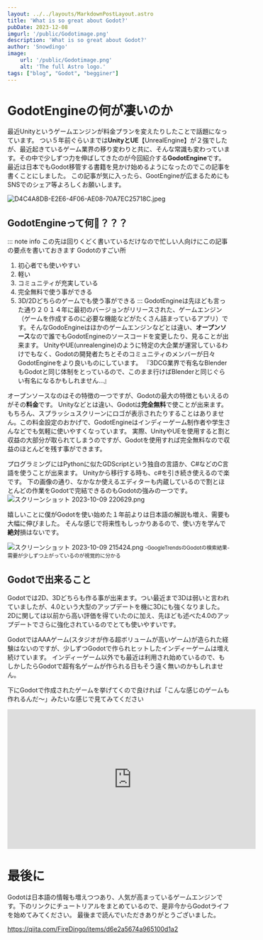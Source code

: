 ```yaml
---
layout: ../../layouts/MarkdownPostLayout.astro
title: 'What is so great about Godot?'
pubDate: 2023-12-08
imgurl: '/public/Godotimage.png'
description: 'What is so great about Godot?'
author: 'Snowdingo'
image:
    url: '/public/Godotimage.png'
    alt: 'The full Astro logo.'
tags: ["blog", "Godot", "begginer"]
---
```

# GodotEngineの何が凄いのか
最近Unityというゲームエンジンが料金プランを変えたりしたことで話題になっています。
つい５年前ぐらいまでは**UnityとUE**【UnrealEngine】が２強でしたが、最近起きているゲーム業界の移り変わりと共に、そんな常識も変わっています。その中で少しずつ力を伸ばしてきたのが今回紹介する**GodotEngine**です。
最近は日本でもGodot移管する書籍を見かけ始めるようになったのでこの記事を書くことにしました。
この記事が気に入ったら、GootEngineが広まるためにもSNSでのシェア等よろしくお願いします。

![D4C4A8DB-E2E6-4F06-AE08-70A7EC25718C.jpeg](https://qiita-image-store.s3.ap-northeast-1.amazonaws.com/0/2850578/c56b2522-9b13-90c5-7983-9d34f62a587d.jpeg)

## GodotEngineって何🤔？？？
::: note info
この先は回りくどく書いているだけなので忙しい人向けにこの記事の要点を書いておきます
Godotのすごい所
1. 初心者でも使いやすい
2. 軽い
2. コミュニティが充実している
2. 完全無料で使う事ができる
2. 3D/2Dどちらのゲームでも使う事ができる
:::
GodotEngineは先ほども言った通り２０１４年に最初のバージョンがリリースされた、ゲームエンジン（ゲームを作成するのに必要な機能などがたくさん詰まっているアプリ）です。そんなGodoEngineはほかのゲームエンジンなどとは違い、**オープンソース**なので誰でもGodotEngineのソースコードを変更したり、見ることが出来ます。
UnityやUE(unrealengine)のように特定の大企業が運営しているわけでもなく、Godotの開発者たちとそのコミュニティのメンバーが日々GodotEngineをより良いものにしています。
『3DCG業界で有名なBlenderもGodotと同じ体制をとっているので、このまま行けばBlenderと同じぐらい有名になるかもしれません…』

オープンソースなのはその特徴の一つですが、Godotの最大の特徴ともいえるのがその**料金**です。
Unityなどとは違い、Godotは**完全無料**で使ことが出来ます。
もちろん、スプラッシュスクリーンにロゴが表示されたりすることはありません。この料金設定のおかげで、GodotEngineはインディーゲーム制作者や学生さんなどでも気軽に使いやすくなっています。
実際、UnityやUEを使用すると割と収益の大部分が取られてしまうのですが、Godotを使用すれば完全無料なので収益のほとんどを残す事ができます。

プログラミングにはPythonに似たGDScriptという独自の言語か、C#などのC言語を使うことが出来ます。
Unityから移行する時も、c#を引き続き使えるので楽です。
下の画像の通り、なかなか使えるエディターも内蔵しているので割とほとんどの作業をGodotで完結できるのもGodotの強みの一つです。
![スクリーンショット 2023-10-09 220629.png](https://qiita-image-store.s3.ap-northeast-1.amazonaws.com/0/2850578/a200aff7-ee7c-8708-37e2-a7cfb5ed8ef7.png)

嬉しいことに僕がGodotを使い始めた１年前よりは日本語の解説も増え、需要も大幅に伸びました。
そんな感じで将来性もしっかりあるので、使い方を学んで**絶対**損はないです。

![スクリーンショット 2023-10-09 215424.png](https://qiita-image-store.s3.ap-northeast-1.amazonaws.com/0/2850578/a1483626-3933-ce6a-0add-83e64c198fda.png)
<small>-GoogleTrendsのGodotの検索結果-
需要が少しずつ上がっているのが視覚的に分かる</small>

## Godotで出来ること
Godotでは2D、3Dどちらも作る事が出来ます。つい最近まで3Dは弱いと言われていましたが、4.0という大型のアップデートを機に3Dにも強くなりました。2Dに関しては以前から高い評価を得ていたのに加え、先ほども述べた4.0のアップデートでさらに強化されているのでとても使いやすいです。


GodotではAAAゲーム(スタジオが作る超ボリュームが高いゲーム)が造られた経験はないのですが、少しずつGodotで作られヒットしたインディーゲームは増え続けています。
インディーゲーム以外でも最近は利用され始めているので、もしかしたらGodotで超有名ゲームが作られる日もそう遠く無いのかもしれません。

下にGodotで作成されたゲームを挙げてくので良ければ「こんな感じのゲームも作れるんだ〜」みたいな感じで見てみてください

<iframe width="560" height="315" src="https://www.youtube.com/embed/UAS_pUTFA7o?si=W5rOJQMFEtPYd_Dj" title="YouTube video player" frameborder="0" allow="accelerometer; autoplay; clipboard-write; encrypted-media; gyroscope; picture-in-picture; web-share" allowfullscreen></iframe>

# 最後に　
Godotは日本語の情報も増えつつあり、人気が高まっているゲームエンジンです。下のリンクにチュートリアルをまとめているので、是非今からGodotライフを始めてみてください。
最後まで読んでいただきありがとうございました。

https://qiita.com/FireDingo/items/d6e2a5674a965100d1a2

